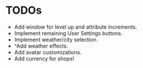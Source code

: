 TODOs
=====
- Add window for level up and attribute increments.
- Implement remaining User Settings buttons.
- Implement weather/city selection.
- ^Add weather effects.
- Add avatar customizations.
- Add currency for shops!
